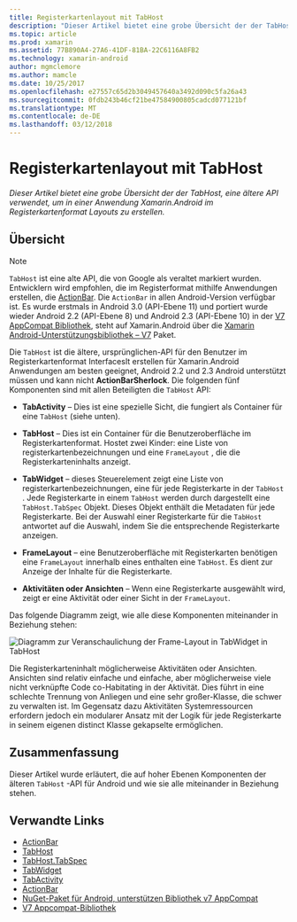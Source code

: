 ```yaml
---
title: Registerkartenlayout mit TabHost
description: "Dieser Artikel bietet eine grobe Übersicht der der TabHost, eine ältere API verwendet, um in einer Anwendung Xamarin.Android im Registerkartenformat Layouts zu erstellen."
ms.topic: article
ms.prod: xamarin
ms.assetid: 77B890A4-27A6-41DF-81BA-22C6116A8FB2
ms.technology: xamarin-android
author: mgmclemore
ms.author: mamcle
ms.date: 10/25/2017
ms.openlocfilehash: e27557c65d2b3049457640a3492d090c5fa26a43
ms.sourcegitcommit: 0fdb243b46cf21be47584900805cadcd077121bf
ms.translationtype: MT
ms.contentlocale: de-DE
ms.lasthandoff: 03/12/2018
---
```

# <a name="tab-layout-with-tabhost"></a>Registerkartenlayout mit TabHost

_Dieser Artikel bietet eine grobe Übersicht der der TabHost, eine ältere API verwendet, um in einer Anwendung Xamarin.Android im Registerkartenformat Layouts zu erstellen._


## <a name="overview"></a>Übersicht

> [!NOTE]
> `TabHost` ist eine alte API, die von Google als veraltet markiert wurden. Entwicklern wird empfohlen, die im Registerformat mithilfe Anwendungen erstellen, die [ActionBar](~/android/user-interface/controls/action-bar.md). Die `ActionBar` in allen Android-Version verfügbar ist. Es wurde erstmals in Android 3.0 (API-Ebene 11) und portiert wurde wieder Android 2.2 (API-Ebene 8) und Android 2.3 (API-Ebene 10) in der [V7 AppCompat Bibliothek](http://developer.android.com/tools/support-library/features.html#v7-appcompat), steht auf Xamarin.Android über die [Xamarin Android-Unterstützungsbibliothek – V7](https://www.nuget.org/packages/Xamarin.Android.Support.v7.AppCompat/) Paket.

Die `TabHost` ist die ältere, ursprünglichen-API für den Benutzer im Registerkartenformat InterfacesIt erstellen für Xamarin.Android Anwendungen am besten geeignet, Android 2.2 und 2.3 Android unterstützt müssen und kann nicht **ActionBarSherlock**.
Die folgenden fünf Komponenten sind mit allen Beteiligten die `TabHost` API:

-  **TabActivity** &ndash; Dies ist eine spezielle Sicht, die fungiert als Container für eine `TabHost` (siehe unten).

-  **TabHost** &ndash; Dies ist ein Container für die Benutzeroberfläche im Registerkartenformat. Hostet zwei Kinder: eine Liste von registerkartenbezeichnungen und eine `FrameLayout` , die die Registerkarteninhalts anzeigt.

-  **TabWidget** &ndash; dieses Steuerelement zeigt eine Liste von registerkartenbezeichnungen, eine für jede Registerkarte in der `TabHost` . Jede Registerkarte in einem `TabHost` werden durch dargestellt eine `TabHost.TabSpec` Objekt. Dieses Objekt enthält die Metadaten für jede Registerkarte. Bei der Auswahl einer Registerkarte für die `TabHost` antwortet auf die Auswahl, indem Sie die entsprechende Registerkarte anzeigen.

-  **FrameLayout** &ndash; eine Benutzeroberfläche mit Registerkarten benötigen eine `FrameLayout` innerhalb eines enthalten eine `TabHost`. Es dient zur Anzeige der Inhalte für die Registerkarte.

-  **Aktivitäten oder Ansichten** &ndash; Wenn eine Registerkarte ausgewählt wird, zeigt er eine Aktivität oder einer Sicht in der `FrameLayout`.

Das folgende Diagramm zeigt, wie alle diese Komponenten miteinander in Beziehung stehen:

![Diagramm zur Veranschaulichung der Frame-Layout in TabWidget in TabHost](tab-host-images/image03.png)

Die Registerkarteninhalt möglicherweise Aktivitäten oder Ansichten. Ansichten sind relativ einfache und einfache, aber möglicherweise viele nicht verknüpfte Code co-Habitating in der Aktivität. Dies führt in eine schlechte Trennung von Anliegen und eine sehr großer-Klasse, die schwer zu verwalten ist. Im Gegensatz dazu Aktivitäten Systemressourcen erfordern jedoch ein modularer Ansatz mit der Logik für jede Registerkarte in seinem eigenen distinct Klasse gekapselte ermöglichen.


## <a name="summary"></a>Zusammenfassung

Dieser Artikel wurde erläutert, die auf hoher Ebenen Komponenten der älteren `TabHost` -API für Android und wie sie alle miteinander in Beziehung stehen.



## <a name="related-links"></a>Verwandte Links

- [ActionBar](http://developer.android.com/guide/topics/ui/actionbar.html)
- [TabHost](https://developer.xamarin.com/api/type/Android.Widget.TabHost/)
- [TabHost.TabSpec](https://developer.xamarin.com/api/type/Android.Widget.TabHost+TabSpec/)
- [TabWidget](https://developer.xamarin.com/api/type/Android.Widget.TabWidget/)
- [TabActivity](https://developer.xamarin.com/api/type/Android.App.TabActivity/)
- [ActionBar](http://developer.android.com/guide/topics/ui/actionbar.html)
- [NuGet-Paket für Android, unterstützen Bibliothek v7 AppCompat](https://www.nuget.org/packages/Xamarin.Android.Support.v7.AppCompat/)
- [V7 Appcompat-Bibliothek](http://developer.android.com/tools/support-library/features.html#v7-appcompat)
